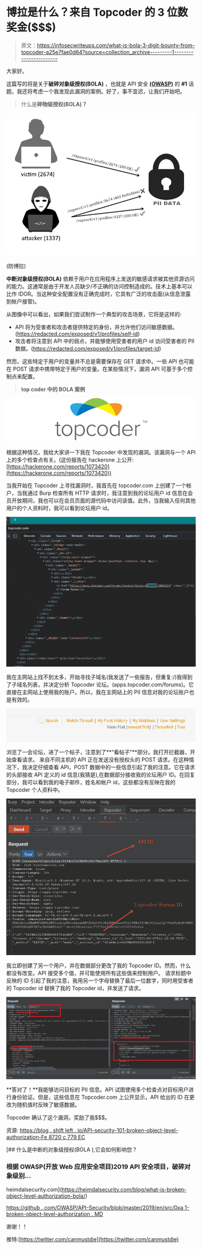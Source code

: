 # 博拉是什么？来自 Topcoder 的 3 位数奖金($$$)

> 原文：<https://infosecwriteups.com/what-is-bola-3-digit-bounty-from-topcoder-a25e7fae0d64?source=collection_archive---------1----------------------->

大家好。

这篇写的将是关于**破碎对象级授权(BOLA)** ，也就是 API 安全 [**(OWASP)**](https://owasp.org/www-project-api-security/) 的 **#1** 话题。我还将考虑一个我发现此漏洞的案例。好了，事不宜迟，让我们开始吧。

> 什么是**碎物级授权(BOLA)？**

![](img/ddd929cf848ed213e488e52357eab285.png)

(防博拉)

**中断对象级授权(BOLA)** 依赖于用户在应用程序上发送的敏感请求被其他资源访问的能力。这通常是由于开发人员缺少/不正确的访问控制造成的。技术上基本可以比作 IDOR。当这种安全配置没有正确完成时，它具有广泛的攻击面(从信息泄露到帐户接管)。

从图像中可以看出，如果我们尝试制作一个典型的攻击场景，它将是这样的:

*   API 将为受害者和攻击者提供特定的身份，并允许他们访问敏感数据。(https://redacted.com/exposed/v1/profiles/self-id)
*   攻击者将注意到 API 中的弱点，并能够使用受害者的用户 id 访问受害者的 PII 数据。(https://redacted.com/exposed/v1/profiles/target-id)

然而，这些特定于用户的变量并不总是需要保存在 GET 请求中。一些 API 也可能在 POST 请求中携带特定于用户的变量。在某些情况下，漏洞 API 可基于多个控制点来配置。

> **top coder 中的 BOLA 案例**

![](img/15598d7cf4604a917a39bf2fe441ed2a.png)

根据这种情况，我给大家讲一下我在 Topcoder 中发现的漏洞。该漏洞与一个 API 上的多个检查点有关。(这份报告在 hackerone 上公开:[https://hackerone.com/reports/1073420](https://hackerone.com/reports/1073420))

当我开始在 Topcoder 上寻找漏洞时，我首先在 topcoder.com 上创建了一个帐户，当我通过 Burp 检查所有 HTTP 请求时，我注意到我的论坛用户 id 信息在会员开放期间，我也可以在会员页面的源代码中访问该值。此外，当我输入任何其他用户的个人资料时，我可以看到论坛用户 id。

![](img/de25f3c0f21e9612098d8d2cc5db7826.png)

我在主网站上找不到太多，开始寻找子域名(我发送了一些报告，但重复:/)我得到了子域名列表，并决定分析 Topcoder 论坛。(apps.topcoder.com/forums)。它直接在主网站上使用我的账户。所以，我在主网站上的 PII 信息对我的论坛账户也是有效的。

![](img/8b76fce761495acedf404552ddc0a2ac.png)

浏览了一会论坛，进了一个帖子，注意到了**“看帖子”**部分。我打开拦截器，开始查看请求。
来自不同主机的 API 正在发送没有授权头的 POST 请求。在这种情况下，我决定仔细查看 API，POST 数据中的一些信息引起了我的注意。它在请求的头部接收 API 定义的 id 信息(我猜是),在数据部分接收我的论坛用户 ID。在回复部分，我可以看到我的电子邮件，姓名和帐户 id，这些都没有反映在我的 Topcoder 个人资料中。

![](img/dd87094e0302d6ecbc6857f0373652c8.png)

我立即创建了另一个用户，并在数据部分更改了我的 Topcoder ID。然而，什么都没有改变。API 接受多个值，并可能使用所有这些值来控制用户。
请求标题中反映的 ID 引起了我的注意，我用另一个字母替换了最后一位数字，同时用受害者的 Topcoder id 替换了我的 Topcoder id，并发送了请求。

![](img/e033776b8224b6eccb45c05e3993cc96.png)

**答对了！**我能够访问目标的 PII 信息。API 试图使用多个检查点对目标用户进行身份验证。但是，这些信息在 Topcoder.com 上公开显示，API 给出的 ID 在更改为随机值时反映了敏感数据。

Topcoder 确认了这个漏洞，奖励了我$$$。

资源:
[https://blog . shift left . io/API-security-101-broken-object-level-authorization-Fe 8720 c 779 EC](https://blog.shiftleft.io/api-security-101-broken-object-level-authorization-fe8720c779ec)

[](https://heimdalsecurity.com/blog/what-is-broken-object-level-authorization-bola/) [## 什么是中断的对象级授权(BOLA ),它会如何影响您？

### 根据 OWASP(开放 Web 应用安全项目)2019 API 安全项目，破碎对象级别…

heimdalsecurity.com](https://heimdalsecurity.com/blog/what-is-broken-object-level-authorization-bola/) 

[https://github . com/OWASP/API-Security/blob/master/2019/en/src/0xa 1-broken-object-level-authorization . MD](https://github.com/OWASP/API-Security/blob/master/2019/en/src/0xa1-broken-object-level-authorization.md)

谢谢！！

推特:[https://twitter.com/canmustdie](https://twitter.com/canmustdie)